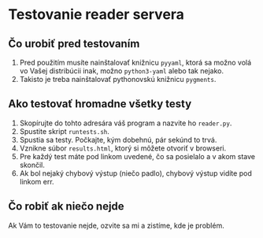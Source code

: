 # Testovanie reader servera

## Čo urobiť pred testovaním

1. Pred použitím musíte nainštalovať knižnicu `pyyaml`, ktorá sa možno volá vo Vašej distribúcii
   inak, možno `python3-yaml` alebo tak nejako.
2. Takisto je treba nainštalovať pythonovskú knižnicu `pygments`.

## Ako testovať hromadne všetky testy

1. Skopírujte do tohto adresára váš program a nazvite ho `reader.py`.
2. Spustite skript `runtests.sh`.
3. Spustia sa testy. Počkajte, kým dobehnú, pár sekúnd to trvá.
4. Vznikne súbor `results.html`, ktorý si môžete otvoriť v browseri.
5. Pre každý test máte pod linkom uvedené, čo sa posielalo a v akom stave skončil.
6. Ak bol nejaký chybový výstup (niečo padlo), chybový výstup vidíte pod linkom err.

## Čo robiť ak niečo nejde

Ak Vám to testovanie nejde, ozvite sa mi a zistíme, kde je problém.
